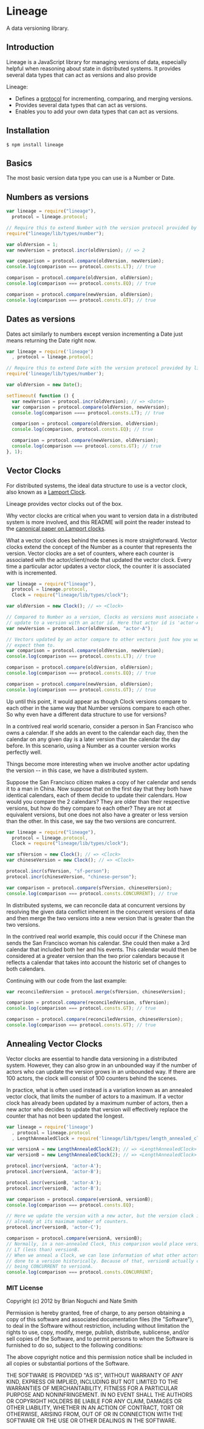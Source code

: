 # Lineage

A data versioning library.

## Introduction

Lineage is a JavaScript library for managing versions of data, especially
helpful when reasoning about state in distributed systems. It provides several
data types that can act as versions and also provide

Lineage:

- Defines a [protocol](https://github.com/codeparty/protocoljs) for
  incrementing, comparing, and merging versions.
- Provides several data types that can act as versions.
- Enables you to add your own data types that can act as versions.

## Installation

```
$ npm install lineage
```

## Basics

The most basic version data type you can use is a Number or Date.

## Numbers as versions

```js
var lineage = require("lineage"),
  protocol = lineage.protocol;

// Require this to extend Number with the version protocol provided by lineage.
require("lineage/lib/types/number");

var oldVersion = 1;
var newVersion = protocol.incr(oldVersion); // => 2

var comparison = protocol.compare(oldVersion, newVersion);
console.log(comparison === protocol.consts.LT); // true

comparison = protocol.compare(oldVersion, oldVersion);
console.log(comparison === protocol.consts.EQ); // true

comparison = protocol.compare(newVersion, oldVersion);
console.log(comparison === protocol.consts.GT); // true
```

## Dates as versions

Dates act similarly to numbers except version incrementing a Date just means
returning the Date right now.

```js
var lineage = require('lineage')
  , protocol = lineage.protocol;

// Require this to extend Date with the version protocol provided by lineage
require('lineage/lib/types/number');

var oldVersion = new Date();

setTimeout( function () {
  var newVersion = protocol.incr(oldVersion); // => <Date>
  var comparison = protocol.compare(oldVersion, newVersion);
  console.log(comparison ==== protocol.consts.LT); // true

  comparison = protocol.compare(oldVersion, oldVersion);
  console.log(comparison, protocol.consts.EQ); // true

  comparison = protocol.compare(newVersion, oldVersion);
  console.log(comparison === protocol.consts.GT); // true
}, 1);
```

## Vector Clocks

For distributed systems, the ideal data structure to use is a vector clock,
also known as a [Lamport Clock](http://en.wikipedia.org/wiki/Lamport_timestamps).

Lineage provides vector clocks out of the box.

Why vector clocks are critical when you want to version data in a distributed
system is more involved, and this README will point the reader instead to the
[canonical paper on Lamport
clocks](http://research.microsoft.com/en-us/um/people/lamport/pubs/time-clocks.pdf).

What a vector clock does behind the scenes is more straightforward. Vector
clocks extend the concept of the Number as a counter that represents the
version. Vector clocks are a set of counters, where each counter is associated
with the actor/client/node that updated the vector clock. Every time a
particular actor updates a vector clock, the counter it is associated with is
incremented.

```js
var lineage = require("lineage"),
  protocol = lineage.protocol,
  Clock = require("lineage/lib/types/clock");

var oldVersion = new Clock(); // => <Clock>

// Compared to Number as a version, Clocks as versions must associate every
// update to a version with an actor id. Here that actor id is 'actor-A'
var newVersion = protocol.incr(oldVersion, "actor-A");

// Vectors updated by an actor compare to other vectors just how you would
// expect them to.
var comparison = protocol.compare(oldVersion, newVersion);
console.log(comparison === protocol.consts.LT); // true

comparison = protocol.compare(oldVersion, oldVersion);
console.log(comparison === protocol.consts.EQ); // true

comparison = protocol.compare(newVersion, oldVersion);
console.log(comparison === protocol.consts.GT); // true
```

Up until this point, it would appear as though Clock versions compare to each
other in the same way that Number versions compare to each other. So why even
have a different data structure to use for versions?

In a contrived real world scenario, consider a person in San Francisco who owns
a calendar. If she adds an event to the calendar each day, then the calendar on
any given day is a later version than the calendar the day before. In this
scenario, using a Number as a counter version works perfectly well.

Things become more interesting when we involve another actor updating the
version -- in this case, we have a distributed system.

Suppose the San Francisco citizen makes a copy of her calendar and sends it to
a man in China. Now suppose that on the first day that they both have identical
calendars, each of them decide to update their calendars. How would you compare
the 2 calendars? They are older than their respective versions, but how do they
compare to each other? They are not at equivalent versions, but one does not
also have a greater or less version than the other. In this case, we say the
two versions are concurrent.

```js
var lineage = require("lineage"),
  protocol = lineage.protocol,
  Clock = require("lineage/lib/types/clock");

var sfVersion = new Clock(); // => <Clock>
var chineseVersion = new Clock(); // => <Clock>

protocol.incr(sfVersion, "sf-person");
protocol.incr(chineseVersion, "chinese-person");

var comparison = protocol.compare(sfVersion, chineseVersion);
console.log(comparison === protocol.consts.CONCURRENT); // true
```

In distributed systems, we can reconcile data at concurrent versions by
resolving the given data conflict inherent in the concurrent versions of data
and then merge the two versions into a new version that is greater than the two
versions.

In the contrived real world example, this could occur if the Chinese man sends
the San Francisco woman his calendar. She could then make a 3rd calendar that
included both her and his events. This calendar would then be considered at a
greater version than the two prior calendars because it reflects a calendar
that takes into account the historic set of changes to both calendars.

Continuing with our code from the last example:

```js
var reconciledVersion = protocol.merge(sfVersion, chineseVersion);

comparison = protocol.compare(reconciledVersion, sfVersion);
console.log(comparison === protocol.consts.GT); // true

comparison = protocol.compare(reconciledVersion, chineseVersion);
console.log(comparison === protocol.consts.GT); // true
```

## Annealing Vector Clocks

Vector clocks are essential to handle data versioning in a distributed system.
However, they can also grow in an unbounded way if the number of actors who can
update the version grows in an unbounded way. If there are 100 actors, the
clock will consist of 100 counters behind the scenes.

In practice, what is often used instead is a variation known as an annealed
vector clock, that limits the number of actors to a maximum. If a vector clock
has already been updated by a maximum number of actors, then a new actor who
decides to update that version will effectively replace the counter that has
not been updated the longest.

```js
var lineage = require('lineage')
  , protocol = lineage.protocol
  , LengthAnnealedClock = require('lineage/lib/types/length_annealed_clock');

var versionA = new LengthAnnealedClock(2); // => <LengthAnnealedClock>
var versionB = new LengthAnnealedClock(2); // => <LengthAnnealedClock>

protocol.incr(versionA, 'actor-A');
protocol.incr(versionA, 'actor-B');

protocol.incr(versionB, 'actor-A');
protocol.incr(versionB, 'actor-B');

var comparison = protocol.compare(versionA, versionB);
console.log(comparison === protocol.consts.EQ);

// Here we update the version with a new actor, but the version clock is
// already at its maximum number of counters.
protocol.incr(versionB, 'actor-C');

comparison = protocol.compare(versionA, versionB);
// Normally, in a non-annealed Clock, this comparison would place versionA as
// LT (less than) versionB.
// When we anneal a Clock, we can lose information of what other actors have
// done to a version historically. Because of that, versionB actually counts as
// being CONCURRENT to versionA.
console.log(comparison === protocol.consts.CONCURRENT;
```

### MIT License

Copyright (c) 2012 by Brian Noguchi and Nate Smith

Permission is hereby granted, free of charge, to any person obtaining a copy
of this software and associated documentation files (the "Software"), to deal
in the Software without restriction, including without limitation the rights
to use, copy, modify, merge, publish, distribute, sublicense, and/or sell
copies of the Software, and to permit persons to whom the Software is
furnished to do so, subject to the following conditions:

The above copyright notice and this permission notice shall be included in
all copies or substantial portions of the Software.

THE SOFTWARE IS PROVIDED "AS IS", WITHOUT WARRANTY OF ANY KIND, EXPRESS OR
IMPLIED, INCLUDING BUT NOT LIMITED TO THE WARRANTIES OF MERCHANTABILITY,
FITNESS FOR A PARTICULAR PURPOSE AND NONINFRINGEMENT. IN NO EVENT SHALL THE
AUTHORS OR COPYRIGHT HOLDERS BE LIABLE FOR ANY CLAIM, DAMAGES OR OTHER
LIABILITY, WHETHER IN AN ACTION OF CONTRACT, TORT OR OTHERWISE, ARISING FROM,
OUT OF OR IN CONNECTION WITH THE SOFTWARE OR THE USE OR OTHER DEALINGS IN
THE SOFTWARE.
